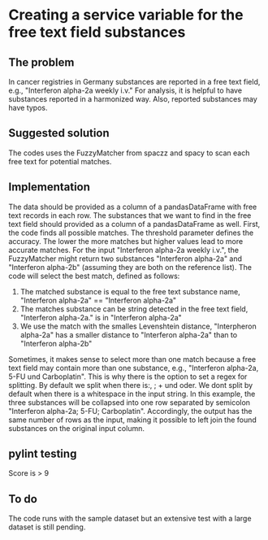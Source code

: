 # Creating a service variable for the free text field substances

## The problem

In cancer registries in Germany substances are reported in a free text field, e.g., "Interferon alpha-2a weekly i.v."
For analysis, it is helpful to have substances reported in a harmonized way. Also, reported substances may have typos.

## Suggested solution

The codes uses the FuzzyMatcher from spaczz and spacy to scan each free text for potential matches.

## Implementation

The data should be provided as a column of a pandasDataFrame with free text records in each row.
The substances that we want to find in the free text field should provided as a column of a pandasDataFrame as well.
First, the code finds all possible matches. The threshold parameter defines the accuracy. The lower the more matches but higher
values lead to more accurate matches. For the input "Interferon alpha-2a weekly i.v.", the FuzzyMatcher might return two substances
"Interferon alpha-2a" and "Interferon alpha-2b" (assuming they are both on the reference list). The code will select the best match,
defined as follows:
1. The matched substance is equal to the free text substance name, "Interferon alpha-2a" == "Interferon alpha-2a"
2. The matches substance can be string detected in the free text field, "Interferon alpha-2a." is in "Interferon alpha-2a"
3. We use the match with the smalles Levenshtein distance, "Interpheron alpha-2a" has a smaller distance to "Interferon alpha-2a" than to "Interferon alpha-2b"

Sometimes, it makes sense to select more than one match because a free text field may contain more than one substance,
e.g., "Interferon alpha-2a, 5-FU und Carboplatin". This is why there is the option to set a regex for splitting. By default we split
when there is:, ; + und oder. We dont split by default when there is a whitespace in the input string. In this example, the three substances will be collapsed into one row separated by semicolon "Interferon alpha-2a; 5-FU; Carboplatin". Accordingly, the output has the same number of rows as the input, making it possible to left join the found substances on the original input column.

## pylint testing
Score is > 9

## To do
The code runs with the sample dataset but an extensive test with a large dataset is still pending.

